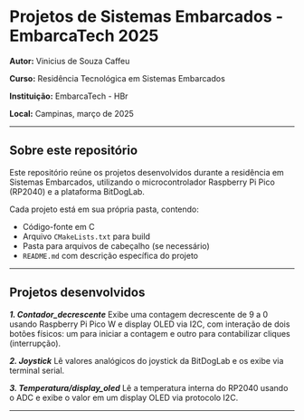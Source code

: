 # Projetos de Sistemas Embarcados - EmbarcaTech 2025

**Autor:** Vinicius de Souza Caffeu  

**Curso:** Residência Tecnológica em Sistemas Embarcados  

**Instituição:** EmbarcaTech - HBr  

**Local:** Campinas, março de 2025

---

## Sobre este repositório

Este repositório reúne os projetos desenvolvidos durante a residência em Sistemas Embarcados, utilizando o microcontrolador Raspberry Pi Pico (RP2040) e a plataforma BitDogLab.

Cada projeto está em sua própria pasta, contendo:

- Código-fonte em C
- Arquivo `CMakeLists.txt` para build
- Pasta para arquivos de cabeçalho (se necessário)
- `README.md` com descrição específica do projeto

---

## Projetos desenvolvidos

***1. Contador_decrescente*** 
  Exibe uma contagem decrescente de 9 a 0 usando Raspberry Pi Pico W e display OLED via I2C, com interação de dois botões físicos: um para iniciar a contagem e outro para contabilizar cliques (interrupção).

***2. Joystick*** 
  Lê valores analógicos do joystick da BitDogLab e os exibe via terminal serial.

***3. Temperatura/display_oled*** 
  Lê a temperatura interna do RP2040 usando o ADC e exibe o valor em um display OLED via protocolo I2C.

---



